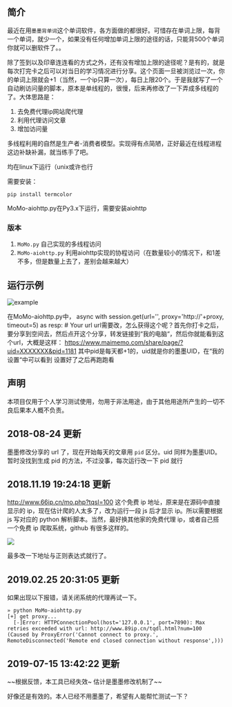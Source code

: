 ## 简介

最近在用`墨墨背单词`这个单词软件，各方面做的都很好。可惜存在单词上限，每背一个单词，就少一个，如果没有任何增加单词上限的途径的话，只能背500个单词你就可以删软件了。。

除了签到以及印章连连看的方式之外，还有没有增加上限的途径呢？是有的，就是每次打完卡之后可以对当日的学习情况进行分享。这个页面一旦被浏览过一次，你的单词上限就会+1（当然，一个ip只算一次），每日上限20个。于是我就写了一个自动刷访问量的脚本，原本是单线程的，很慢，后来再修改了一下弄成多线程的了。大体思路是：

1. 去免费代理ip网站爬代理
2. 利用代理访问文章
3. 增加访问量

多线程利用的自然是生产者-消费者模型。实现得有点简陋，正好最近在线程进程这边补缺补漏，就当练手了吧。

均在linux下运行（unix或许也行

需要安装：

`pip install termcolor`

 MoMo-aiohttp.py在Py3.x下运行，需要安装aiohttp
 
### 版本

1. `MoMo.py` 自己实现的多线程访问
2. `MoMo-aiohttp.py` 利用aiohttp实现的协程访问（在数量较小的情况下，和1差不多，但是数量上去了，差别会越来越大）

## 运行示例

![example](https://github.com/Macr0phag3/MoMo/blob/master/PicForREADME/example.png)

 在MoMo-aiohttp.py中，
 async with session.get(url='', proxy='http://'+proxy, timeout=5) as resp: # Your url
 url需要改，怎么获得这个呢？首先你打卡之后，要分享到空间去，然后点开这个分享，转发链接到“我的电脑“，然后你就能看到这个url，大概是这样：
 https://www.maimemo.com/share/page/?uid=XXXXXXX&pid=1181
 其中pid是每天都+1的，uid就是你的墨墨UID，在“我的设置“中可以看到
 设置好了之后再跑跑看

## 声明
本项目仅用于个人学习测试使用，勿用于非法用途，由于其他用途所产生的一切不良后果本人概不负责。

## 2018-08-24 更新
墨墨修改分享的 url 了，现在开始每天的文章用 `pid` 区分。uid 同样为墨墨UID。暂时没找到生成 pid 的方法，不过没事，每次运行改一下 pid 就行

## 2018.11.19 19:24:18 更新
http://www.66ip.cn/mo.php?tqsl=100 这个免费 ip 地址，原来是在源码中直接显示的 ip，现在估计爬的人太多了，改为运行一段 js 后才显示 ip。所以需要根据 js 写对应的 python 解析脚本。当然，最好换其他家的免费代理 ip，或者自己搭一个免费 ip 爬取系统，github 有很多这样的。

![](https://github.com/Macr0phag3/MoMo/blob/master/PicForREADME/2018-11-19_19-27-21.png)

最多改一下地址与正则表达式就行了。

## 2019.02.25 20:31:05 更新
如果出现以下报错，请关闭系统的代理再试一下。
```
» python MoMo-aiohttp.py
[+] get proxy...
  [-]Error: HTTPConnectionPool(host='127.0.0.1', port=7890): Max retries exceeded with url: http://www.89ip.cn/tqdl.html?num=100 (Caused by ProxyError('Cannot connect to proxy.', RemoteDisconnected('Remote end closed connection without response',)))
```

## 2019-07-15 13:42:22 更新

~~根据反馈，本工具已经失效~ 估计是墨墨修改机制了~~

好像还是有效的。本人已经不用墨墨了，希望有人能帮忙测试一下？



